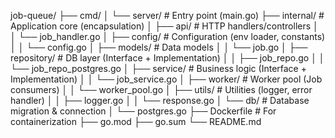 job-queue/
├── cmd/
│ └── server/ # Entry point (main.go)
├── internal/ # Application core (encapsulation)
│ ├── api/ # HTTP handlers/controllers
│ │ └── job_handler.go
│ ├── config/ # Configuration (env loader, constants)
│ │ └── config.go
│ ├── models/ # Data models
│ │ └── job.go
│ ├── repository/ # DB layer (Interface + Implementation)
│ │ ├── job_repo.go
│ │ └── job_repo_postgres.go
│ ├── service/ # Business logic (Interface + Implementation)
│ │ └── job_service.go
│ ├── worker/ # Worker pool (Job consumers)
│ │ └── worker_pool.go
│ ├── utils/ # Utilities (logger, error handler)
│ │ ├── logger.go
│ │ └── response.go
│ └── db/ # Database migration & connection
│ └── postgres.go
├── Dockerfile # For containerization
├── go.mod
├── go.sum
└── README.md
